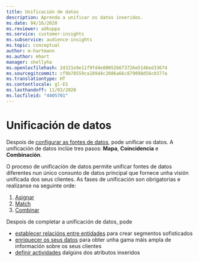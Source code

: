 ```yaml
---
title: Unificación de datos
description: Aprenda a unificar os datos inxeridos.
ms.date: 04/16/2020
ms.reviewer: adkuppa
ms.service: customer-insights
ms.subservice: audience-insights
ms.topic: conceptual
author: m-hartmann
ms.author: mhart
manager: shellyha
ms.openlocfilehash: 24321e9e11f9fd4e800526673726e5146ed33674
ms.sourcegitcommit: cf9b78559ca189d4c2086a66c879098d56c0377a
ms.translationtype: HT
ms.contentlocale: gl-ES
ms.lasthandoff: 11/03/2020
ms.locfileid: "4405701"
---
```

# <a name="data-unification"></a>Unificación de datos

Despois de [configurar as fontes de datos](data-sources.md), pode unificar os datos. A unificación de datos inclúe tres pasos: **Mapa**, **Coincidencia** e **Combinación**.

O proceso de unificación de datos permite unificar fontes de datos diferentes nun único conxunto de datos principal que fornece unha visión unificada dos seus clientes. As fases de unificación son obrigatorias e realízanse na seguinte orde:

1. [Asignar](map-entities.md)
2. [Match](match-entities.md)
3. [Combinar](merge-entities.md)

Despois de completar a unificación de datos, pode

- [establecer relacións entre entidades](relationships.md) para crear segmentos sofisticados
- [enriquecer os seus datos](enrichment-hub.md) para obter unha gama máis ampla de información sobre os seus clientes
- [definir actividades](activities.md) dalgúns dos atributos inxeridos
